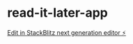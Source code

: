 # read-it-later-app

[Edit in StackBlitz next generation editor ⚡️](https://stackblitz.com/~/github.com/huntsyea/read-it-later-app)